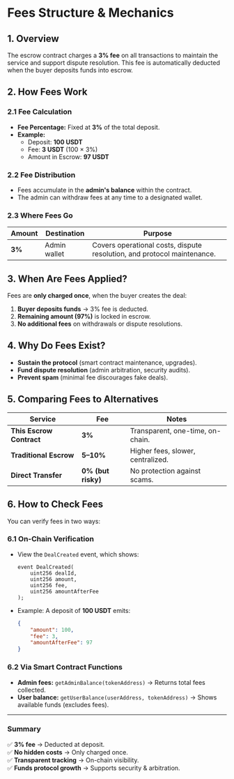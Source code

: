 # **Fees Structure & Mechanics**  

## **1. Overview**  
The escrow contract charges a **3% fee** on all transactions to maintain the service and support dispute resolution. This fee is automatically deducted when the buyer deposits funds into escrow.  

## **2. How Fees Work**  

### **2.1 Fee Calculation**  
- **Fee Percentage:** Fixed at **3%** of the total deposit.  
- **Example:**  
  - Deposit: **100 USDT**  
  - Fee: **3 USDT** (100 × 3%)  
  - Amount in Escrow: **97 USDT**  

### **2.2 Fee Distribution**  
- Fees accumulate in the **admin's balance** within the contract.  
- The admin can withdraw fees at any time to a designated wallet.  

### **2.3 Where Fees Go**  
| Amount | Destination | Purpose |  
|--------|------------|---------|  
| **3%** | Admin wallet | Covers operational costs, dispute resolution, and protocol maintenance. |  

## **3. When Are Fees Applied?**  
Fees are **only charged once**, when the buyer creates the deal:  

1. **Buyer deposits funds** → 3% fee is deducted.  
2. **Remaining amount (97%)** is locked in escrow.  
3. **No additional fees** on withdrawals or dispute resolutions.  

## **4. Why Do Fees Exist?**  
- **Sustain the protocol** (smart contract maintenance, upgrades).  
- **Fund dispute resolution** (admin arbitration, security audits).  
- **Prevent spam** (minimal fee discourages fake deals).  

## **5. Comparing Fees to Alternatives**  
| Service | Fee | Notes |  
|---------|-----|-------|  
| **This Escrow Contract** | **3%** | Transparent, one-time, on-chain. |  
| **Traditional Escrow** | **5–10%** | Higher fees, slower, centralized. |  
| **Direct Transfer** | **0% (but risky)** | No protection against scams. |  

## **6. How to Check Fees**  
You can verify fees in two ways:  

### **6.1 On-Chain Verification**  
- View the `DealCreated` event, which shows:  
  ```solidity
  event DealCreated(
      uint256 dealId,
      uint256 amount,
      uint256 fee,
      uint256 amountAfterFee
  );
  ```
- Example: A deposit of **100 USDT** emits:  
  ```json
  {
      "amount": 100,
      "fee": 3,
      "amountAfterFee": 97
  }
  ```

### **6.2 Via Smart Contract Functions**  
- **Admin fees:** `getAdminBalance(tokenAddress)` → Returns total fees collected.  
- **User balance:** `getUserBalance(userAddress, tokenAddress)` → Shows available funds (excludes fees).  

---

### **Summary**  
✅ **3% fee** → Deducted at deposit.  
✅ **No hidden costs** → Only charged once.  
✅ **Transparent tracking** → On-chain visibility.  
✅ **Funds protocol growth** → Supports security & arbitration.  